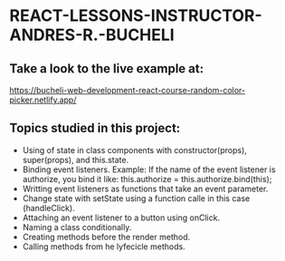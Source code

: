 # REACT-LESSONS-INSTRUCTOR-ANDRES-R.-BUCHELI

## Take a look to the live example at:

https://bucheli-web-development-react-course-random-color-picker.netlify.app/

## Topics studied in this project:
* Using of state in class components with constructor(props), super(props), and this.state.
* Binding event listeners. Example: If the name of the event listener is authorize, you bind it like: this.authorize = this.authorize.bind(this);
* Writting event listeners as functions that take an event parameter.
* Change state with setState using a function calle in this case (handleClick).
* Attaching an event listener to a button using onClick.
* Naming a class conditionally.
* Creating methods before the render method.
* Calling methods from he lyfecicle methods.


